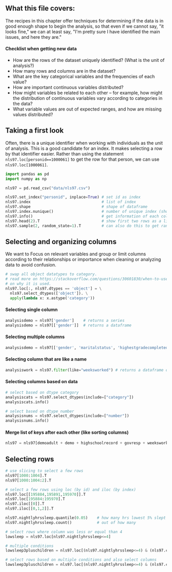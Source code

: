 ## What this file covers:

The recipes in this chapter offer techniques for determining if the data 
is in good enough shape to begin the analysis, so that even if we cannot say, 
"it looks fine," we can at least say, 
"I'm pretty sure I have identified the main issues, and here they are."

#### Checklist when getting new data
- How are the rows of the dataset uniquely identified? (What is the unit of analysis?)
- How many rows and columns are in the dataset?
- What are the key categorical variables and the frequencies of each value?
- How are important continuous variables distributed?
- How might variables be related to each other – for example, how might the distribution of continuous variables vary according to categories in the data?
- What variable values are out of expected ranges, and how are missing values distributed?

## Taking a first look

Often, there is a unique identifier when working with individuals as the unit of analysis. 
This is a good candidate for an index. It makes selecting a row by that identifier easier. 
Rather than using the statement `nls97.loc[personid==1000061]` to get the row for that 
person, we can use `nls97.loc[1000061]`.

```python
import pandas as pd
import numpy as np

nls97 = pd.read_csv("data/nls97.csv")

nls97.set_index("personid", inplace=True) # set id as index
nls97.index                               # list of index
nls97.shape                               # shape of dataframe
nls97.index.nunique()                     # number of unique index (should be the same as rows!)
nls97.info()                              # get information of each column (non-null count, dtype, etc)
nls97.head(2).T                           # show first two rows as a list (instead of column)
nls97.sample(2, random_state=1).T         # can also do this to get random sample in the table
```
## Selecting and organizing columns

We want to Focus on relevant variables and group or limit columns according to their 
relationships or importance when cleaning or analyzing data to avoid confusion.

```python
# swap all object datatypes to category.
# read more on https://stackoverflow.com/questions/30601830/when-to-use-category-rather-than-object
# on why it is used.
nls97.loc[:, nls97.dtypes == 'object'] = \
  nls97.select_dtypes(['object']). \
  apply(lambda x: x.astype('category'))
```

#### Selecting single column

```python
analysisdemo = nls97['gender']    # returns a series
analysisdemo = nls97[['gender']]  # returns a dataframe
```

#### Selecting multiple columns
```python
analysisdemo = nls97[['gender', 'maritalstatus', 'highestgradecompleted']]  # select three columns (returns dataframe)
```

#### Selecting column that are like a name
```python
analysiswork = nls97.filter(like="weeksworked") # returns a dataframe of all columns with name like that
```

#### Selecting columns based on data
```python
# select based on dtype category
analysiscats = nls97.select_dtypes(include=["category"])
analysiscats.info()

# select based on dtype number
analysisnums = nls97.select_dtypes(include=["number"])
analysisnums.info()
```

#### Merge list of keys after each other (like sorting columns)
```python
nls97 = nls97[demoadult + demo + highschoolrecord + govresp + weeksworked + colenr]
```

## Selecting rows
```python
# use slicing to select a few rows
nls97[1000:1004].T
nls97[1000:1004:2].T

# select a few rows using loc (by id) and iloc (by index)
nls97.loc[[195884,195891,195970]].T
nls97.loc[195884:195970].T
nls97.iloc[[0]].T
nls97.iloc[[0,1,2]].T

nls97.nightlyhrssleep.quantile(0.05)    # how many hrs lowest 5% slept
nls97.nightlyhrssleep.count()           # out of how many

# select rows where column was less or equal than 4
lowsleep = nls97.loc[nls97.nightlyhrssleep<=4]

# multiple conditions
lowsleep3pluschildren = nls97.loc[(nls97.nightlyhrssleep<=4) & (nls97.childathome>=3)]

# select rows based on multiple conditions and also select columns
lowsleep3pluschildren = nls97.loc[(nls97.nightlyhrssleep<=4) & (nls97.childathome>=3), ['nightlyhrssleep','childathome']]
```

